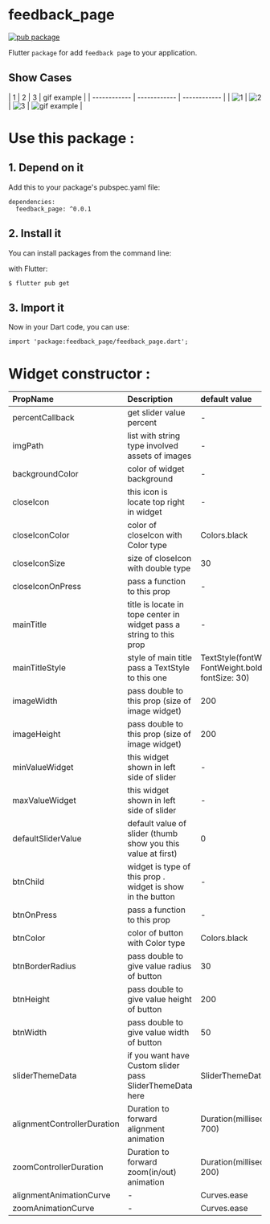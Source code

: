 # feedback_page
[![pub package](https://img.shields.io/pub/v/feedback_page?color=green&style=flat-square)](https://pub.dev/packages/feedback_page)

Flutter `package` for add `feedback page` to your application.

## Show Cases

| 1 | 2 | 3 | gif example |
| ------------ | ------------ | ------------ |
| ![1](https://github.com/mahmoud-eslami/feedback_page/blob/master/example/showCase/rsz_screenshot_1593411057.png "1" )  |  ![2](https://github.com/mahmoud-eslami/feedback_page/blob/master/example/showCase/rsz_screenshot_1593411082.png "2") | ![3](https://github.com/mahmoud-eslami/feedback_page/blob/master/example/showCase/rsz_screenshot_1593445866.png "3") | ![gif example](https://github.com/mahmoud-eslami/feedback_page/blob/master/example/showCase/ezgif.com-video-to-gif.gif?raw=true "gif example")  |


# Use this package :

## 1. Depend on it

Add this to your package's pubspec.yaml file:

```
dependencies:
  feedback_page: ^0.0.1
```
## 2. Install it

You can install packages from the command line:

with Flutter:

```
$ flutter pub get
```

## 3. Import it

Now in your Dart code, you can use:

```
import 'package:feedback_page/feedback_page.dart';
```
# Widget constructor :

|PropName		|Description	|default value|optional|
|:---------------|:---------------|:-------|:-------|
|percentCallback|get slider value percent|-|true|
|imgPath|list with string type involved assets of images|-|false|
|backgroundColor|color of widget background|-|false|
|closeIcon|this icon is locate top right in widget|-|false|
|closeIconColor|color of closeIcon with Color type|Colors.black|true|
|closeIconSize|size of closeIcon with double type|30|true|
|closeIconOnPress|pass a function to this prop|-|false|
|mainTitle|title is locate in tope center in widget pass a string to this prop|-|false|
|mainTitleStyle|style of main title pass a TextStyle to this one|TextStyle(fontWeight: FontWeight.bold, fontSize: 30)|true|
|imageWidth|pass double to this prop (size of image widget)|200|true|
|imageHeight|pass double to this prop (size of image widget)|200|true|
|minValueWidget|this widget shown in left side of slider|-|false|
|maxValueWidget|this widget shown in left side of slider|-|false|
|defaultSliderValue|default value of slider (thumb show you this value at first)|0|true|
|btnChild|widget is type of this prop . widget is show in the button|-|false|
|btnOnPress|pass a function to this prop|-|false|
|btnColor|color of button with Color type|Colors.black|true|
|btnBorderRadius|pass double to give value radius of button|30|true|
|btnHeight|pass double to give value height of button|200|true|
|btnWidth|pass double to give value width of button|50|true|
|sliderThemeData|if you want have Custom slider pass SliderThemeData here|SliderThemeData()|true|
|alignmentControllerDuration|Duration to forward alignment animation|Duration(milliseconds: 700)|true|
|zoomControllerDuration|Duration to forward zoom(in/out) animation|Duration(milliseconds: 200)|true|
|alignmentAnimationCurve|-|Curves.ease|true|
|zoomAnimationCurve|-|Curves.ease|true|
